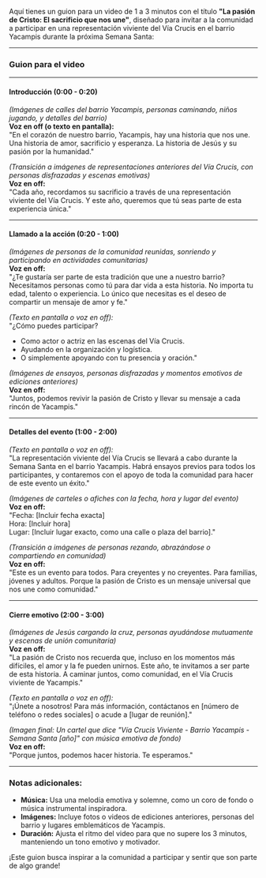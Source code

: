 Aquí tienes un guion para un video de 1 a 3 minutos con el título **"La pasión de Cristo: El sacrificio que nos une"**, diseñado para invitar a la comunidad a participar en una representación viviente del Vía Crucis en el barrio Yacampis durante la próxima Semana Santa:

---

### **Guion para el video**

---

#### **Introducción (0:00 - 0:20)**  
*(Imágenes de calles del barrio Yacampis, personas caminando, niños jugando, y detalles del barrio)*  
**Voz en off (o texto en pantalla):**  
"En el corazón de nuestro barrio, Yacampis, hay una historia que nos une. Una historia de amor, sacrificio y esperanza. La historia de Jesús y su pasión por la humanidad."  

*(Transición a imágenes de representaciones anteriores del Vía Crucis, con personas disfrazadas y escenas emotivas)*  
**Voz en off:**  
"Cada año, recordamos su sacrificio a través de una representación viviente del Vía Crucis. Y este año, queremos que tú seas parte de esta experiencia única."  

---

#### **Llamado a la acción (0:20 - 1:00)**  
*(Imágenes de personas de la comunidad reunidas, sonriendo y participando en actividades comunitarias)*  
**Voz en off:**  
"¿Te gustaría ser parte de esta tradición que une a nuestro barrio? Necesitamos personas como tú para dar vida a esta historia. No importa tu edad, talento o experiencia. Lo único que necesitas es el deseo de compartir un mensaje de amor y fe."  

*(Texto en pantalla o voz en off):*  
"¿Cómo puedes participar?  
- Como actor o actriz en las escenas del Vía Crucis.  
- Ayudando en la organización y logística.  
- O simplemente apoyando con tu presencia y oración."  

*(Imágenes de ensayos, personas disfrazadas y momentos emotivos de ediciones anteriores)*  
**Voz en off:**  
"Juntos, podemos revivir la pasión de Cristo y llevar su mensaje a cada rincón de Yacampis."  

---

#### **Detalles del evento (1:00 - 2:00)**  
*(Texto en pantalla o voz en off):*  
"La representación viviente del Vía Crucis se llevará a cabo durante la Semana Santa en el barrio Yacampis. Habrá ensayos previos para todos los participantes, y contaremos con el apoyo de toda la comunidad para hacer de este evento un éxito."  

*(Imágenes de carteles o afiches con la fecha, hora y lugar del evento)*  
**Voz en off:**  
"Fecha: [Incluir fecha exacta]  
Hora: [Incluir hora]  
Lugar: [Incluir lugar exacto, como una calle o plaza del barrio]."  

*(Transición a imágenes de personas rezando, abrazándose o compartiendo en comunidad)*  
**Voz en off:**  
"Este es un evento para todos. Para creyentes y no creyentes. Para familias, jóvenes y adultos. Porque la pasión de Cristo es un mensaje universal que nos une como comunidad."  

---

#### **Cierre emotivo (2:00 - 3:00)**  
*(Imágenes de Jesús cargando la cruz, personas ayudándose mutuamente y escenas de unión comunitaria)*  
**Voz en off:**  
"La pasión de Cristo nos recuerda que, incluso en los momentos más difíciles, el amor y la fe pueden unirnos. Este año, te invitamos a ser parte de esta historia. A caminar juntos, como comunidad, en el Vía Crucis viviente de Yacampis."  

*(Texto en pantalla o voz en off):*  
"¡Únete a nosotros! Para más información, contáctanos en [número de teléfono o redes sociales] o acude a [lugar de reunión]."  

*(Imagen final: Un cartel que dice "Vía Crucis Viviente - Barrio Yacampis - Semana Santa [año]" con música emotiva de fondo)*  
**Voz en off:**  
"Porque juntos, podemos hacer historia. Te esperamos."  

---

### **Notas adicionales:**  
- **Música:** Usa una melodía emotiva y solemne, como un coro de fondo o música instrumental inspiradora.  
- **Imágenes:** Incluye fotos o videos de ediciones anteriores, personas del barrio y lugares emblemáticos de Yacampis.  
- **Duración:** Ajusta el ritmo del video para que no supere los 3 minutos, manteniendo un tono emotivo y motivador.  

¡Este guion busca inspirar a la comunidad a participar y sentir que son parte de algo grande!
